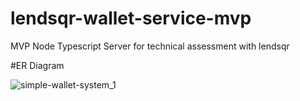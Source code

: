 # lendsqr-wallet-service-mvp
MVP Node Typescript Server for technical assessment with lendsqr


#ER Diagram

![simple-wallet-system_1](https://github.com/user-attachments/assets/a8b0b798-3d2b-4fdb-91b8-3748febb4cab)
